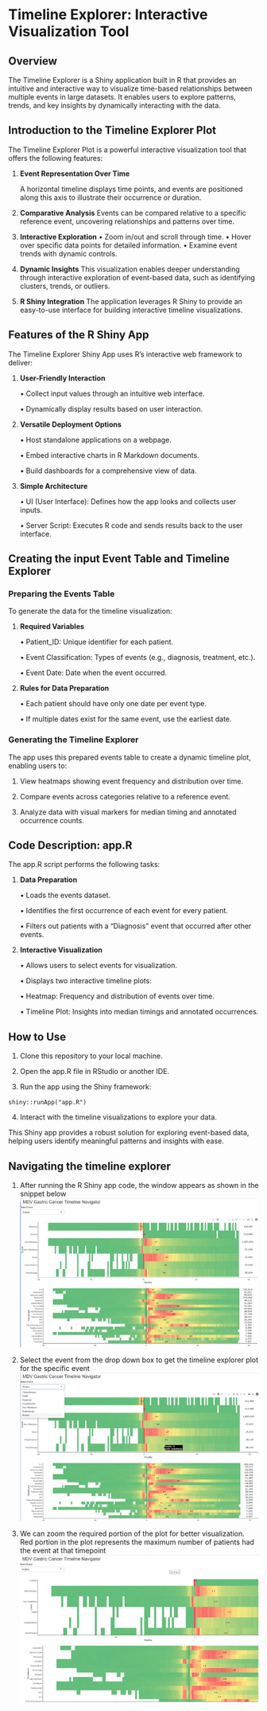 # Timeline Explorer: Interactive Visualization Tool

## Overview

The Timeline Explorer is a Shiny application built in R that provides an intuitive and interactive way to visualize time-based relationships between multiple events in large datasets. It enables users to explore patterns, trends, and key insights by dynamically interacting with the data.

## Introduction to the Timeline Explorer Plot

The Timeline Explorer Plot is a powerful interactive visualization tool that offers the following features:

   1.	**Event Representation Over Time**
 
        A horizontal timeline displays time points, and events are positioned along this axis to illustrate their occurrence or duration.

   2.	**Comparative Analysis**
        Events can be compared relative to a specific reference event, uncovering relationships and patterns over time.
	
   3.	**Interactive Exploration**
      •	Zoom in/out and scroll through time.
	 •	Hover over specific data points for detailed information.
	 •	Examine event trends with dynamic controls.

   5.	**Dynamic Insights**
This visualization enables deeper understanding through interactive exploration of event-based data, such as identifying clusters, trends, or outliers.

   6.	**R Shiny Integration**
The application leverages R Shiny to provide an easy-to-use interface for building interactive timeline visualizations.

## Features of the R Shiny App

The Timeline Explorer Shiny App uses R’s interactive web framework to deliver:

   1.	**User-Friendly Interaction**

        •	Collect input values through an intuitive web interface.
     
        •	Dynamically display results based on user interaction.
 
   2.	**Versatile Deployment Options**
 
        •	Host standalone applications on a webpage.
 
        •	Embed interactive charts in R Markdown documents.
 
        •	Build dashboards for a comprehensive view of data.
 
   3.	**Simple Architecture**
 
        •	UI (User Interface): Defines how the app looks and collects user inputs.
 
        •	Server Script: Executes R code and sends results back to the user interface.

## Creating the input Event Table and Timeline Explorer

### Preparing the Events Table

To generate the data for the timeline visualization:

   1.	**Required Variables**
 
        •	Patient_ID: Unique identifier for each patient.
 
        •	Event Classification: Types of events (e.g., diagnosis, treatment, etc.).
 
        •	Event Date: Date when the event occurred.
 
   2.	**Rules for Data Preparation**
 
        •	Each patient should have only one date per event type.
 
        •	If multiple dates exist for the same event, use the earliest date.
 

### Generating the Timeline Explorer

The app uses this prepared events table to create a dynamic timeline plot, enabling users to:

   1.	View heatmaps showing event frequency and distribution over time.
 
   2.	Compare events across categories relative to a reference event.
 
   3.	Analyze data with visual markers for median timing and annotated occurrence counts.
 

## Code Description: app.R

The app.R script performs the following tasks:

   1.	**Data Preparation**
 
        •	Loads the events dataset.
 
        •	Identifies the first occurrence of each event for every patient.
 
        •	Filters out patients with a “Diagnosis” event that occurred after other events.
 
   2.	**Interactive Visualization**
 
        •	Allows users to select events for visualization.
 
        •	Displays two interactive timeline plots:
 
        •	Heatmap: Frequency and distribution of events over time.
 
        •	Timeline Plot: Insights into median timings and annotated occurrences.

## How to Use

   1.	Clone this repository to your local machine.
 
   2.	Open the app.R file in RStudio or another IDE.
 
   3.	Run the app using the Shiny framework:
 

    shiny::runApp("app.R")


   4.	Interact with the timeline visualizations to explore your data.

This Shiny app provides a robust solution for exploring event-based data, helping users identify meaningful patterns and insights with ease.

## Navigating the timeline explorer

1. After running the R Shiny app code, the window appears as shown in the snippet below
![Timeline Explorer App](https://github.com/bc-teixeira/TimeLine_Explorer/blob/main/DOC/Plot_1.png?raw=true)

3. Select the event from the drop down box to get the timeline explorer plot for the specific event
![Select Event](https://github.com/bc-teixeira/TimeLine_Explorer/blob/main/DOC/Plot_2.png?raw=true)

4. We can zoom the required portion of the plot for better visualization.
   Red portion in the plot represents the maximum number of patients had the event at that timepoint
![Zoom-in](https://github.com/bc-teixeira/TimeLine_Explorer/blob/main/DOC/Plot_3.png?raw=true)


   
